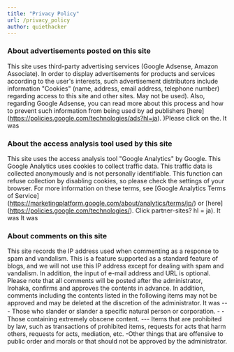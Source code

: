```yaml
---
title: "Privacy Policy"
url: /privacy_policy
author: quiethacker
---
```


### About advertisements posted on this site

This site uses third-party advertising services (Google Adsense, Amazon Associate).
In order to display advertisements for products and services according to the user's interests, such advertisement distributors include information "Cookies" (name, address, email address, telephone number) regarding access to this site and other sites. May not be used).
Also, regarding Google Adsense, you can read more about this process and how to prevent such information from being used by ad publishers [here] (https://policies.google.com/technologies/ads?hl=ja). )Please click on the.
It was

### About the access analysis tool used by this site
This site uses the access analysis tool "Google Analytics" by Google.
This Google Analytics uses cookies to collect traffic data.
This traffic data is collected anonymously and is not personally identifiable.
This function can refuse collection by disabling cookies, so please check the settings of your browser.
For more information on these terms, see [Google Analytics Terms of Service] (https://marketingplatform.google.com/about/analytics/terms/jp/) or [here] (https://policies.google.com/technologies/). Click partner-sites? hl = ja).
It was
It was
### About comments on this site
This site records the IP address used when commenting as a response to spam and vandalism.
This is a feature supported as a standard feature of blogs, and we will not use this IP address except for dealing with spam and vandalism.
In addition, the input of e-mail address and URL is optional.
Please note that all comments will be posted after the administrator, Irohaka, confirms and approves the contents in advance.
In addition, comments including the contents listed in the following items may not be approved and may be deleted at the discretion of the administrator.
It was
--- Those who slander or slander a specific natural person or corporation.
-・ Those containing extremely obscene content.
--- Items that are prohibited by law, such as transactions of prohibited items, requests for acts that harm others, requests for acts, mediation, etc.
-Other things that are offensive to public order and morals or that should not be approved by the administrator.
